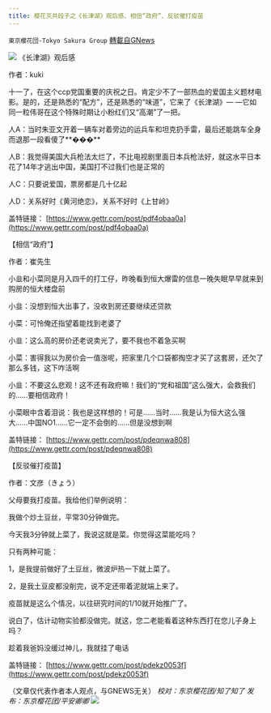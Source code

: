 ```yaml
---
title: 樱花灭共段子之《长津湖》观后感、相信“政府”、反驳催打疫苗
---
```

`東京櫻花団-Tokyo Sakura Group` [轉載自GNews](https://gnews.org/zh-hans/1590819/)

![](https://assets.gnews.org/wp-content/uploads/2021/10/image-231.png)
《长津湖》观后感

作者：kuki

十一了，在这个ccp党国重要的庆祝之日。肯定少不了一部热血的爱国主义题材电影。是的，还是熟悉的“配方”，还是熟悉的“味道”，它来了《长津湖》— —它如同一粒伟哥在这个特殊时期让小粉红们又“高潮”了一把。

人A：当时朱亚文开着一辆车对着旁边的运兵车和坦克扔手雷，最后还能跳车全身而退那一段看傻了**���**

人B：我觉得美国大兵枪法太烂了，不比电视剧里面日本兵枪法好，就这水平日本花了14年才逃出中国，美国打不过我们也是正常的

人C：只要说爱国，票房都是几十亿起

人D：关系好时《黄河绝恋》，关系不好时《上甘岭》

盖特链接： [https://www.gettr.com/post/pdf4obaa0a](https://www.gettr.com/post/pdf4obaa0a)

【相信“政府”】

作者：崔先生

小韭和小菜同是月入四千的打工仔，昨晚看到恒大爆雷的信息一晚失眠早早就来到购房的恒大楼盘前

小韭：没想到恒大出事了，没收到房还要继续还贷款

小菜：可怜俺还指望着能找到老婆了

小韭：这么高的房价还老说卖光了，要不我也不着急买啊

小菜：害得我以为房价会一值涨呢，把家里几个口袋都掏空才买了这套房，还欠了那么多钱，这下咋活啊

小韭：不要这么悲观！这不还有政府嘛！我们的“党和祖国”这么强大，会救我们的……要相信政府！

小菜眼中含着泪说：我也是这样想的！可是……当时……我是认为恒大这么强大……中国NO1……它一定不会倒的……但是没想到啊

盖特链接： [https://www.gettr.com/post/pdeqnwa808](https://www.gettr.com/post/pdeqnwa808)

【反驳催打疫苗】

作者：文彦（きょう）

父母要我打疫苗。我给他们举例说明：

我做个炒土豆丝，平常30分钟做完。

今天我3分钟就上菜了，我说这就是菜。你觉得这菜能吃吗？

只有两种可能：

1，是我提前做好了土豆丝，微波炉热一下就上菜了。

2，是我土豆皮都没削完，说不定还带着泥就端上来了。

疫苗就是这么个情况，以往研究时间的1/10就开始推广了。

说白了，估计动物实验都没做完。就这，您二老能看着这种东西打在您儿子身上吗？

趁着我爸妈没缓过神儿，我就挂了电话

盖特链接： [https://www.gettr.com/post/pdekz0053f](https://www.gettr.com/post/pdekz0053f)

（文章仅代表作者本人观点，与GNEWS无关）
*校对：东京樱花团/知了知了
发布：东京樱花团/平安卿卿*
![](https://assets.gnews.org/wp-content/uploads/2021/10/image0-1-18-1.png)
